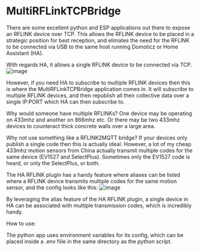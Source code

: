 # MultiRFLinkTCPBridge

There are some excellent python and ESP applications out there to expose an RFLINK device over TCP. This allows the RFLINK device to be placed in a strategic position for best reception, and elimates the need for the RFLINK to be connected via USB to the same host running Domoticz or Home Assistant (HA).

With regards HA, it allows a single RFLINK device to be connected via TCP. 
![image](https://user-images.githubusercontent.com/31904545/130103762-0d4e4ac0-179a-43c0-bb66-57e5a8df2b52.png)


However, if you need HA to subscribe to multiple RFLINK devices then this is where the MultiRFLinkTCPBridge application comes in. It will subscribe to multiple RFLINK devices, and then republish all their collective data over a single IP:PORT which HA can then subscribe to. 

Why would someone have multiple RFLINKs? One device may be operating on 433mhz and another on 866mhz etc. Or there may be two 433mhz devices to counteract thick concrete walls over a large area. 

Why not use something like a RFLINK2MQTT bridge? If your devices only publish a single code then this is actually ideal. However, a lot of my cheap 433mhz motion sensors from China actually transmit multiple codes for the same device (EV1527 and SelectPlus). Sometimes only the EV1527 code is heard, or only the SelectPlus, or both.

The HA RFLINK plugin has a handy feature where aliases can be listed where a RFLINK device transmits multiple codes for the same motion sensor, and the config looks like this:
![image](https://user-images.githubusercontent.com/31904545/130104129-11fe6ef9-74af-47a4-b8f4-b37d147fc588.png)

By leveraging the alias feature of the HA RFLINK plugin, a single device in HA can be associated with multiple transmission codes, which is incredibly handy.


How to use:

The python app uses environment variables for its config, which can be placed inside a .env fiile in the same directory as the python script.

